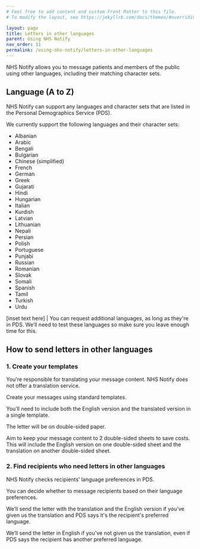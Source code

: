```yaml
---
# Feel free to add content and custom Front Matter to this file.
# To modify the layout, see https://jekyllrb.com/docs/themes/#overriding-theme-defaults

layout: page
title: Letters in other languages
parent: Using NHS Notify
nav_order: 11
permalink: /using-nhs-notify/letters-in-other-languages
---
```


NHS Notify allows you to message patients and members of the public using other languages, including their matching character sets.

## Language (A to Z)

NHS Notify can support any languages and character sets that are listed in the Personal Demographics Service (PDS).

We currently support the following languages and their character sets:

- Albanian
- Arabic
- Bengali
- Bulgarian
- Chinese (simplified)
- French
- German
- Greek
- Gujarati
- Hindi
- Hungarian
- Italian
- Kurdish
- Latvian
- Lithuanian
- Nepali
- Persian
- Polish
- Portuguese
- Punjabi
- Russian
- Romanian
- Slovak
- Somali
- Spanish
- Tamil
- Turkish
- Urdu

[inset text here]
| You can request additional languages, as long as they're in PDS. We’ll need to test these languages so make sure you leave enough time for this.

## How to send letters in other languages

### 1. Create your templates

You're responsible for translating your message content. NHS Notify does not offer a translation service.

Create your messages using standard templates.

You’ll need to include both the English version and the translated version in a single template.

The letter will be on double-sided paper.

Aim to keep your message content to 2 double-sided sheets to save costs. This will include the English version on one double-sided sheet and the translation on another double-sided sheet.

### 2. Find recipients who need letters in other languages

NHS Notify checks recipients’ language preferences in PDS.

You can decide whether to message recipients based on their language preferences.

We’ll send the letter with the translation and the English version if you've given us the translation and PDS says it's the recipient's preferred language.

We’ll send the letter in English if you've not given us the translation, even if PDS says the recipient has another preferred language.
